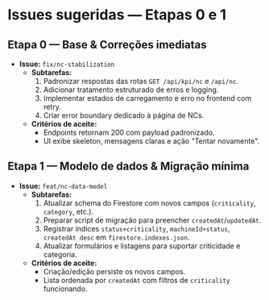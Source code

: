 # Issues sugeridas — Etapas 0 e 1

## Etapa 0 — Base & Correções imediatas

- **Issue:** `fix/nc-stabilization`
  - **Subtarefas:**
    1. Padronizar respostas das rotas `GET /api/kpi/nc` e `/api/nc`.
    2. Adicionar tratamento estruturado de erros e logging.
    3. Implementar estados de carregamento e erro no frontend com retry.
    4. Criar error boundary dedicado à página de NCs.
  - **Critérios de aceite:**
    - Endpoints retornam 200 com payload padronizado.
    - UI exibe skeleton, mensagens claras e ação "Tentar novamente".

## Etapa 1 — Modelo de dados & Migração mínima

- **Issue:** `feat/nc-data-model`
  - **Subtarefas:**
    1. Atualizar schema do Firestore com novos campos (`criticality`, `category`, etc.).
    2. Preparar script de migração para preencher `createdAt`/`updatedAt`.
    3. Registrar índices `status+criticality`, `machineId+status`, `createdAt desc` em `firestore.indexes.json`.
    4. Atualizar formulários e listagens para suportar criticidade e categoria.
  - **Critérios de aceite:**
    - Criação/edição persiste os novos campos.
    - Lista ordenada por `createdAt` com filtros de `criticality` funcionando.
